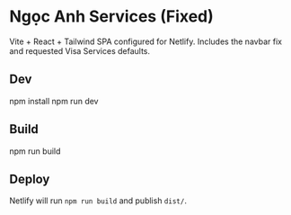 # Ngọc Anh Services (Fixed)
Vite + React + Tailwind SPA configured for Netlify. Includes the navbar fix and requested Visa Services defaults.

## Dev
npm install
npm run dev

## Build
npm run build

## Deploy
Netlify will run `npm run build` and publish `dist/`.
